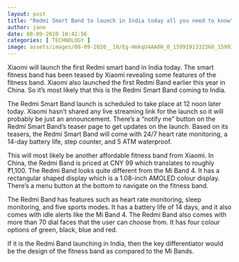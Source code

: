 ```yaml
---
layout: post
title: "Redmi Smart Band to launch in India today all you need to know"
author: jane 
date: 08-09-2020 10:42:56 
categories: [ TECHNOLOGY ] 
image: assets/images/08-09-2020__10/Eg-HmkqU4AA0H_O_1599191332360_1599191349318_1599532774458.jfif
---
```

Xiaomi will launch the first Redmi smart band in India today. The smart fitness band has been teased by Xiaomi revealing some features of the fitness band. Xiaomi also launched the first Redmi Band earlier this year in China. So it’s most likely that this is the Redmi Smart Band coming to India.

The Redmi Smart Band launch is scheduled to take place at 12 noon later today. Xiaomi hasn’t shared any live streaming link for the launch so it will probably be just an announcement. There’s a “notify me” button on the Redmi Smart Band’s teaser page to get updates on the launch. Based on its teasers, the Redmi Smart Band will come with 24/7 heart rate monitoring, a 14-day battery life, step counter, and 5 ATM waterproof.

This will most likely be another affordable fitness band from Xiaomi. In China, the Redmi Band is priced at CNY 99 which translates to roughly ₹1,100. The Redmi Band looks quite different from the Mi Band 4. It has a rectangular shaped display which is a 1.08-inch AMOLED colour display. There’s a menu button at the bottom to navigate on the fitness band.

The Redmi Band has features such as heart rate monitoring, sleep monitoring, and five sports modes. It has a battery life of 14 days, and it also comes with idle alerts like the Mi Band 4. The Redmi Band also comes with more than 70 dial faces that the user can choose from. It has four colour options of green, black, blue and red.

If it is the Redmi Band launching in India, then the key differentiator would be the design of the fitness band as compared to the Mi Bands.
